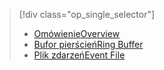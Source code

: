 > [!div class="op_single_selector"]
> * [<span data-ttu-id="883f2-101">Omówienie</span><span class="sxs-lookup"><span data-stu-id="883f2-101">Overview</span></span>](../articles/sql-database/sql-database-xevent-db-diff-from-svr.md)
> * [<span data-ttu-id="883f2-102">Bufor pierścień</span><span class="sxs-lookup"><span data-stu-id="883f2-102">Ring Buffer</span></span>](../articles/sql-database/sql-database-xevent-code-ring-buffer.md)
> * [<span data-ttu-id="883f2-103">Plik zdarzeń</span><span class="sxs-lookup"><span data-stu-id="883f2-103">Event File</span></span>](../articles/sql-database/sql-database-xevent-code-event-file.md)
> 
> 


